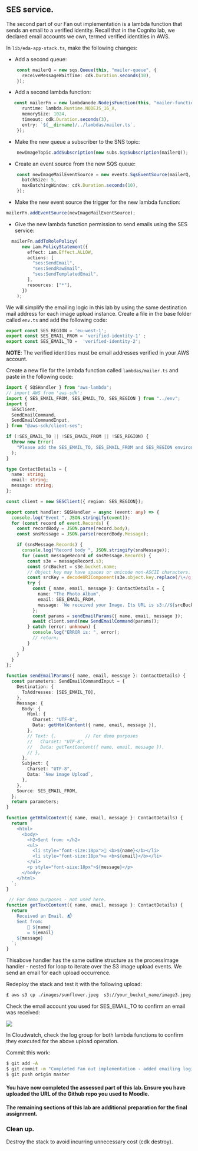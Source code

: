 ## SES service.

The second part of our Fan out implementation is a lambda function that sends an email to a verified identity. Recall that in the Cognito lab, we declared email accounts we own, termed verified identities in AWS.

In `lib/eda-app-stack.ts`, make the following changes:

+ Add a second queue:
~~~ts
    const mailerQ = new sqs.Queue(this, "mailer-queue", {
      receiveMessageWaitTime: cdk.Duration.seconds(10),
    });
~~~
+ Add a second lambda function:
~~~ts
   const mailerFn = new lambdanode.NodejsFunction(this, "mailer-function", {
      runtime: lambda.Runtime.NODEJS_16_X,
      memorySize: 1024,
      timeout: cdk.Duration.seconds(3),
      entry: `${__dirname}/../lambdas/mailer.ts`,
    });
~~~
+ Make the new queue a subscriber to the SNS topic:
~~~ts
    newImageTopic.addSubscription(new subs.SqsSubscription(mailerQ));
~~~
+ Create an event source from the new SQS queue:
~~~ts
    const newImageMailEventSource = new events.SqsEventSource(mailerQ, {
      batchSize: 5,
      maxBatchingWindow: cdk.Duration.seconds(10),
    }); 
~~~
+ Make the new event source the trigger for the new lambda function:
~~~ts
mailerFn.addEventSource(newImageMailEventSource);
~~~
+ Give the new lambda function permission to send emails using the SES service:
~~~ts
  mailerFn.addToRolePolicy(
      new iam.PolicyStatement({
        effect: iam.Effect.ALLOW,
        actions: [
          "ses:SendEmail",
          "ses:SendRawEmail",
          "ses:SendTemplatedEmail",
        ],
        resources: ["*"],
      })
    );
~~~
We will simplify the emailing logic in this lab by using the same destination mail address for each image upload instance. Create a file in the base folder called `env.ts` and add the following code:
~~~ts
export const SES_REGION = 'eu-west-1';
export const SES_EMAIL_FROM = 'verified-identity-1' ;
export const SES_EMAIL_TO =  'verified-identity-2';
~~~
__NOTE__: The verified identities must be email addresses verified in your AWS account.

Create a new file for the lambda function called `lambdas/mailer.ts` and paste in the following code:
~~~ts
import { SQSHandler } from "aws-lambda";
// import AWS from 'aws-sdk';
import { SES_EMAIL_FROM, SES_EMAIL_TO, SES_REGION } from "../env";
import {
  SESClient,
  SendEmailCommand,
  SendEmailCommandInput,
} from "@aws-sdk/client-ses";

if (!SES_EMAIL_TO || !SES_EMAIL_FROM || !SES_REGION) {
  throw new Error(
    "Please add the SES_EMAIL_TO, SES_EMAIL_FROM and SES_REGION environment variables in an env.js file located in the root directory"
  );
}

type ContactDetails = {
  name: string;
  email: string;
  message: string;
};

const client = new SESClient({ region: SES_REGION});

export const handler: SQSHandler = async (event: any) => {
  console.log("Event ", JSON.stringify(event));
  for (const record of event.Records) {
    const recordBody = JSON.parse(record.body);
    const snsMessage = JSON.parse(recordBody.Message);

    if (snsMessage.Records) {
      console.log("Record body ", JSON.stringify(snsMessage));
      for (const messageRecord of snsMessage.Records) {
        const s3e = messageRecord.s3;
        const srcBucket = s3e.bucket.name;
        // Object key may have spaces or unicode non-ASCII characters.
        const srcKey = decodeURIComponent(s3e.object.key.replace(/\+/g, " "));
        try {
          const { name, email, message }: ContactDetails = {
            name: "The Photo Album",
            email: SES_EMAIL_FROM,
            message: `We received your Image. Its URL is s3://${srcBucket}/${srcKey}`,
          };
          const params = sendEmailParams({ name, email, message });
          await client.send(new SendEmailCommand(params));
        } catch (error: unknown) {
          console.log("ERROR is: ", error);
          // return;
        }
      }
    }
  }
};

function sendEmailParams({ name, email, message }: ContactDetails) {
  const parameters: SendEmailCommandInput = {
    Destination: {
      ToAddresses: [SES_EMAIL_TO],
    },
    Message: {
      Body: {
        Html: {
          Charset: "UTF-8",
          Data: getHtmlContent({ name, email, message }),
        },
        // Text: {.           // For demo purposes
        //   Charset: "UTF-8",
        //   Data: getTextContent({ name, email, message }),
        // },
      },
      Subject: {
        Charset: "UTF-8",
        Data: `New image Upload`,
      },
    },
    Source: SES_EMAIL_FROM,
  };
  return parameters;
}

function getHtmlContent({ name, email, message }: ContactDetails) {
  return `
    <html>
      <body>
        <h2>Sent from: </h2>
        <ul>
          <li style="font-size:18px">👤 <b>${name}</b></li>
          <li style="font-size:18px">✉️ <b>${email}</b></li>
        </ul>
        <p style="font-size:18px">${message}</p>
      </body>
    </html> 
  `;
}

 // For demo purposes - not used here.
function getTextContent({ name, email, message }: ContactDetails) {
  return `
    Received an Email. 📬
    Sent from:
        👤 ${name}
        ✉️ ${email}
    ${message}
  `;
}

~~~
Thisabove  handler has the same outline structure as the processImage handler - nested for loop to iterate over the S3 image upload events. We send an email for each upload occurrence. 

Redeploy the stack and test it with the following upload:
~~~bash
£ aws s3 cp ./images/sunflower.jpeg  s3://your_bucket_name/image3.jpeg
~~~
Check the email account you used for SES_EMAIL_TO to confirm an email was received:

![][email]

In Cloudwatch, check the log group for both lambda functions to confirm they executed for the above upload operation. 

Commit this work:
~~~bash
$ git add -A
$ git commit -m "Completed Fan out implementation - added emailing logic"
$ git push origin master
~~~

#### You have now completed the assessed part of this lab. Ensure you have uploaded the URL of the Github repo you used to Moodle.


#### The remaining sections of this lab are additional preparation for the final assignment.

### Clean up.

Destroy the stack to avoid incurring unnecessary cost (cdk destroy).


[email]: ./img/email.png

